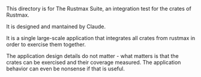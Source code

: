 This directory is for The Rustmax Suite,
an integration test for the crates of Rustmax.

It is designed and mantained by Claude.

It is a single large-scale application that integrates
all crates from rustmax in order to exercise them together.

The application design details do not matter -
what matters is that the crates can be exercised and their coverage measured.
The application behavior can even be nonsense if that is useful.
